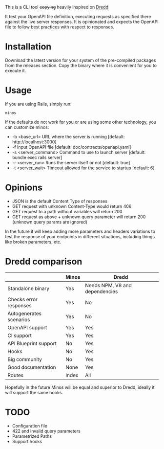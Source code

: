 
This is a CLI tool ~~copying~~ heavily inspired on [Dredd](https://github.com/apiaryio/dredd)

It test your OpenAPI file definition, executing requests as specified there against the live server responses.
It is opinionated and expects the OpenAPI file to follow best practices with respect to responses.

# Installation

Download the latest version for your system of the pre-compiled packages from the releases section.
Copy the binary where it is convenient for you to execute it.

# Usage

If you are using Rails, simply run:
```
minos
```

If the defaults do not work for you or are using some other technology, you can customize minos:
- -b <base_url>         URL where the server is running [default: http://localhost:3000]
- -f <filename>         Input OpenAPI file [default: doc/contracts/openapi.yaml]
- -s <server_command>   Command to use to launch server [default: bundle exec rails server]
- -r <server_run>       Runs the server itself or not [default: true]
- -t <server_wait>      Timeout allowed for the service to startup [default: 6]


# Opinions

- JSON is the default Content Type of responses
- GET request with unknown Content-Type would return 406
- GET request to a path without variables will return 200
- GET request as above + unknown query parameter will return 200 (unknown query params are ignored)

In the future it will keep adding more parameters and headers variations to test the response of your endpoints
in different situations, including things like broken parameters, etc.


# Dredd comparison

|                        | Minos | Dredd  |
|------------------------|-------|--------|
| Standalone binary      | Yes   | Needs NPM, V8 and dependencies |
| Checks error responses | Yes   | No   |
| Autogenerates scenarios| Yes   | No   |
| OpenAPI support        | Yes   | Yes  |
| CI support             | Yes   | Yes  |
| API Blueprint support  | No    | Yes  |
| Hooks                  | No    | Yes  |
| Big community          | No    | Yes  |
| Good documentation     | None  | Yes  |
| Routes                 | Index | All  |


Hopefully in the future Minos will be equal and superior to Dredd, ideally it will support the same hooks.

# TODO
- Configuration file
- 422 and invalid query parameters
- Parametrized Paths
- Support hooks


